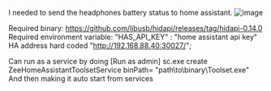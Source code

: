 I needed to send the headphones battery status to home assistant.
![image](https://github.com/user-attachments/assets/9be86a8e-70a1-4263-b5c8-a08ba8e959d0)

Required binary: https://github.com/libusb/hidapi/releases/tag/hidapi-0.14.0
Required environment variable: "HAS_API_KEY" : "home assistant api key"
HA address hard coded "http://192.168.88.40:30027/";

Can run as a service by doing
[Run as admin] sc.exe create ZeeHomeAssistantToolsetService binPath= "path\to\binary\Toolset.exe"
And then making it auto start from services
